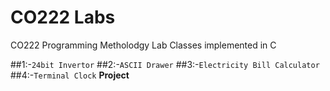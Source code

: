 # CO222 Labs

CO222 Programming Metholodgy Lab Classes implemented in C

##1:-`24bit Invertor`
##2:-`ASCII Drawer`
##3:-`Electricity Bill Calculator`
##4:-`Terminal Clock` **Project**
